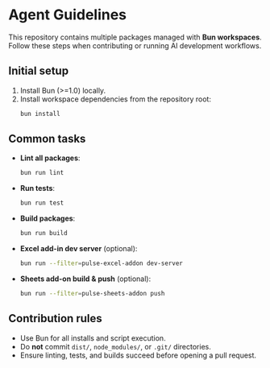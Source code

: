 # Agent Guidelines

This repository contains multiple packages managed with **Bun workspaces**. Follow these steps when contributing or running AI development workflows.

## Initial setup
1. Install Bun (>=1.0) locally.
2. Install workspace dependencies from the repository root:
   ```bash
   bun install
   ```

## Common tasks
- **Lint all packages**:
  ```bash
  bun run lint
  ```
- **Run tests**:
  ```bash
  bun run test
  ```
- **Build packages**:
  ```bash
  bun run build
  ```
- **Excel add-in dev server** (optional):
  ```bash
  bun run --filter=pulse-excel-addon dev-server
  ```
- **Sheets add-on build & push** (optional):
  ```bash
  bun run --filter=pulse-sheets-addon push
  ```

## Contribution rules
- Use Bun for all installs and script execution.
- Do **not** commit `dist/`, `node_modules/`, or `.git/` directories.
- Ensure linting, tests, and builds succeed before opening a pull request.


